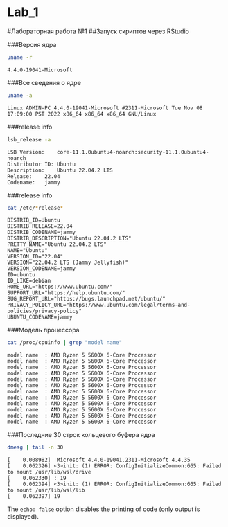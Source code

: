 Lab_1
================

#Лабораторная работа №1 ##Запуск скриптов через RStudio

###Версия ядра

``` bash
uname -r
```

    4.4.0-19041-Microsoft

###Все сведения о ядре

``` bash
uname -a
```

    Linux ADMIN-PC 4.4.0-19041-Microsoft #2311-Microsoft Tue Nov 08 17:09:00 PST 2022 x86_64 x86_64 x86_64 GNU/Linux

###release info

``` bash
lsb_release -a
```

    LSB Version:    core-11.1.0ubuntu4-noarch:security-11.1.0ubuntu4-noarch
    Distributor ID: Ubuntu
    Description:    Ubuntu 22.04.2 LTS
    Release:    22.04
    Codename:   jammy

###release info

``` bash
cat /etc/*release*
```

    DISTRIB_ID=Ubuntu
    DISTRIB_RELEASE=22.04
    DISTRIB_CODENAME=jammy
    DISTRIB_DESCRIPTION="Ubuntu 22.04.2 LTS"
    PRETTY_NAME="Ubuntu 22.04.2 LTS"
    NAME="Ubuntu"
    VERSION_ID="22.04"
    VERSION="22.04.2 LTS (Jammy Jellyfish)"
    VERSION_CODENAME=jammy
    ID=ubuntu
    ID_LIKE=debian
    HOME_URL="https://www.ubuntu.com/"
    SUPPORT_URL="https://help.ubuntu.com/"
    BUG_REPORT_URL="https://bugs.launchpad.net/ubuntu/"
    PRIVACY_POLICY_URL="https://www.ubuntu.com/legal/terms-and-policies/privacy-policy"
    UBUNTU_CODENAME=jammy

###Модель процессора

``` bash
cat /proc/cpuinfo | grep "model name"
```

    model name  : AMD Ryzen 5 5600X 6-Core Processor             
    model name  : AMD Ryzen 5 5600X 6-Core Processor             
    model name  : AMD Ryzen 5 5600X 6-Core Processor             
    model name  : AMD Ryzen 5 5600X 6-Core Processor             
    model name  : AMD Ryzen 5 5600X 6-Core Processor             
    model name  : AMD Ryzen 5 5600X 6-Core Processor             
    model name  : AMD Ryzen 5 5600X 6-Core Processor             
    model name  : AMD Ryzen 5 5600X 6-Core Processor             
    model name  : AMD Ryzen 5 5600X 6-Core Processor             
    model name  : AMD Ryzen 5 5600X 6-Core Processor             
    model name  : AMD Ryzen 5 5600X 6-Core Processor             
    model name  : AMD Ryzen 5 5600X 6-Core Processor             

###Последние 30 строк кольцевого буфера ядра

``` bash
dmesg | tail -n 30
```

    [    0.008982]  Microsoft 4.4.0-19041.2311-Microsoft 4.4.35
    [    0.062326] <3>init: (1) ERROR: ConfigInitializeCommon:665: Failed to mount /usr/lib/wsl/drive
    [    0.062330] : 19
    [    0.062394] <3>init: (1) ERROR: ConfigInitializeCommon:665: Failed to mount /usr/lib/wsl/lib
    [    0.062397] 19

The `echo: false` option disables the printing of code (only output is
displayed).
